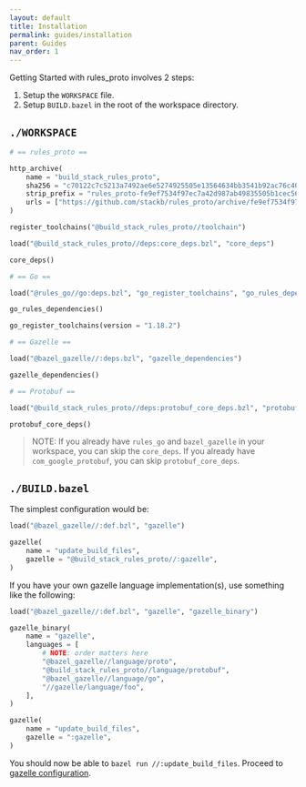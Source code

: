 ```yaml
---
layout: default
title: Installation
permalink: guides/installation
parent: Guides
nav_order: 1
---
```


Getting Started with rules_proto involves 2 steps:

1. Setup the `WORKSPACE` file.
1. Setup `BUILD.bazel` in the root of the workspace directory.

## `./WORKSPACE`

```python
# == rules_proto ==

http_archive(
    name = "build_stack_rules_proto",
    sha256 = "c70122c7c5213a7492ae6e5274925505e13564634bb3541b92ac76c4059760a8",
    strip_prefix = "rules_proto-fe9ef7534f97ec7a42d987ab49835505b1cec56e",
    urls = ["https://github.com/stackb/rules_proto/archive/fe9ef7534f97ec7a42d987ab49835505b1cec56e.tar.gz"],
)

register_toolchains("@build_stack_rules_proto//toolchain")

load("@build_stack_rules_proto//deps:core_deps.bzl", "core_deps")

core_deps()

# == Go ==

load("@rules_go//go:deps.bzl", "go_register_toolchains", "go_rules_dependencies")

go_rules_dependencies()

go_register_toolchains(version = "1.18.2")

# == Gazelle ==

load("@bazel_gazelle//:deps.bzl", "gazelle_dependencies")

gazelle_dependencies()

# == Protobuf ==

load("@build_stack_rules_proto//deps:protobuf_core_deps.bzl", "protobuf_core_deps")

protobuf_core_deps()
```

> NOTE: If you already have `rules_go` and `bazel_gazelle` in your workspace,
> you can skip the `core_deps`.  If you already have `com_google_protobuf`, you
> can skip `protobuf_core_deps`.

## `./BUILD.bazel`

The simplest configuration would be:

```python
load("@bazel_gazelle//:def.bzl", "gazelle")

gazelle(
    name = "update_build_files",
    gazelle = "@build_stack_rules_proto//:gazelle",
)
```

If you have your own gazelle language implementation(s), use something like the following:

```python
load("@bazel_gazelle//:def.bzl", "gazelle", "gazelle_binary")

gazelle_binary(
    name = "gazelle",
    languages = [
        # NOTE: order matters here
        "@bazel_gazelle//language/proto",
        "@build_stack_rules_proto//language/protobuf",
        "@bazel_gazelle//language/go",
        "//gazelle/language/foo",
    ],
)

gazelle(
    name = "update_build_files",
    gazelle = ":gazelle",
)
```

You should now be able to `bazel run //:update_build_files`.  Proceed to [gazelle configuration](configuration).
